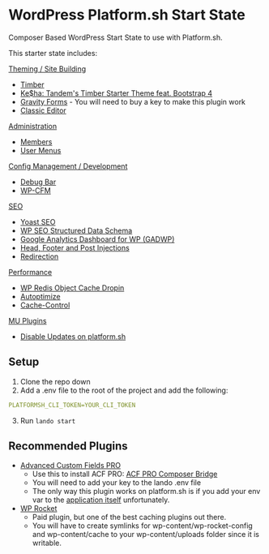 # WordPress Platform.sh Start State

Composer Based WordPress Start State to use with Platform.sh.

This starter state includes:

<ins>Theming / Site Building</ins>
- [Timber](https://github.com/timber/timber)
- [Ke$ha: Tandem's Timber Starter Theme feat. Bootstrap 4](https://github.com/thinktandem/kesha)
- [Gravity Forms](https://www.gravityforms.com/)
	  - You will need to buy a key to make this plugin work
- [Classic Editor](https://wordpress.org/plugins/classic-editor/)

<ins>Administration</ins>
- [Members](https://wordpress.org/plugins/members/)
- [User Menus](https://wordpress.org/plugins/user-menus/)

<ins>Config Management / Development</ins>
* [Debug Bar](https://wordpress.org/plugins/debug-bar/)
* [WP-CFM](https://wordpress.org/plugins/wp-cfm/)

<ins>SEO</ins>
* [Yoast SEO](https://wordpress.org/plugins/wordpress-seo/)
* [WP SEO Structured Data Schema](https://wordpress.org/plugins/wp-seo-structured-data-schema/)
* [Google Analytics Dashboard for WP (GADWP)](https://wordpress.org/plugins/google-analytics-dashboard-for-wp/)
* [Head, Footer and Post Injections](https://wordpress.org/plugins/header-footer/)
* [Redirection](https://wordpress.org/plugins/redirection/)

<ins>Performance</ins>
* [WP Redis Object Cache Dropin](https://github.com/devgeniem/wp-redis-object-cache-dropin)
* [Autoptimize](https://wordpress.org/plugins/autoptimize/)
* [Cache-Control](https://wordpress.org/plugins/cache-control/)

<ins>MU Plugins</ins>
* [Disable Updates on platform.sh](https://github.com/thinktandem/template-wordpress-platformsh/blob/master/web/wp-content/mu-plugins/disable-updates-platformsh.php)

## Setup

1. Clone the repo down
2. Add a .env file to the root of the project and add the following:

```yaml
PLATFORMSH_CLI_TOKEN=YOUR_CLI_TOKEN
```

3. Run ```lando start```

## Recommended Plugins

- [Advanced Custom Fields PRO](https://www.advancedcustomfields.com/pro/)
  - Use this to install ACF PRO: [ACF PRO Composer Bridge](https://github.com/pivvenit/acf-composer-bridge)
  - You will need to add your key to the lando .env file 
  - The only way this plugin works on platform.sh is if you add your env var to the [application itself](https://docs.platform.sh/development/variables.html#application-provided-variables) unfortunately.
- [WP Rocket](https://wp-rocket.me/)
  - Paid plugin, but one of the best caching plugins out there.
  - You will have to create symlinks for wp-content/wp-rocket-config and wp-content/cache to your wp-content/uploads folder since it is writable.
